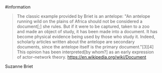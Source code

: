 #information 

> The classic example provided by Briet is an antelope: "An antelope running wild on the plains of Africa should not be considered a document[;] she rules. But if it were to be captured, taken to a zoo and made an object of study, it has been made into a document. It has become physical evidence being used by those who study it. Indeed, scholarly articles written about the antelope are secondary documents, since the antelope itself is the primary document."[3][4] This opinion has been interpreted[by whom?] as an early expression of actor–network theory.
> https://en.wikipedia.org/wiki/Document

Suzanne Briet
